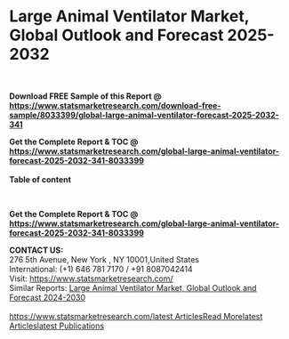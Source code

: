 <h1>Large Animal Ventilator Market, Global Outlook and Forecast 2025-2032</h1><br/><p><strong>Download FREE Sample of this Report @ <a href="https://www.statsmarketresearch.com/download-free-sample/8033399/global-large-animal-ventilator-forecast-2025-2032-341">https://www.statsmarketresearch.com/download-free-sample/8033399/global-large-animal-ventilator-forecast-2025-2032-341</a></strong></p><div><b>Get the Complete Report & TOC @ <a href="https://www.statsmarketresearch.com/global-large-animal-ventilator-forecast-2025-2032-341-8033399">https://www.statsmarketresearch.com/global-large-animal-ventilator-forecast-2025-2032-341-8033399</a></b></div><br><b>Table of content</b><p><br><div><b>Get the Complete Report & TOC @ <a href="https://www.statsmarketresearch.com/global-large-animal-ventilator-forecast-2025-2032-341-8033399">https://www.statsmarketresearch.com/global-large-animal-ventilator-forecast-2025-2032-341-8033399</a></b></div></p> <b>CONTACT US:</b><br>276 5th Avenue, New York , NY 10001,United States<br>International: (+1) 646 781 7170 / +91 8087042414<br>Visit: <a href="https://www.statsmarketresearch.com/">https://www.statsmarketresearch.com/</a><br>Similar Reports: <a href="https://www.statsmarketresearch.com/global-large-animal-ventilator-forecast-2025-2032-341-8033399">Large Animal Ventilator Market, Global Outlook and Forecast 2024-2030</a><br/><br/><a href="https://gyeongbokgung.com">https://www.statsmarketresearch.com/</a><a href="https://hallyeomaritime.com">latest Articles</a><a href="https://jingwansa.com">Read More</a><a href=https://nguoiviet.jp/">latest Articles</a><a href="https://www.intelmarketresearch.com/">latest Publications</a>